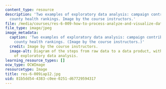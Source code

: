 ```yaml
---
content_type: resource
description: 'Two examples of exploratory data analysis: campaign contributions and
  county health rankings. Image by the course instructors.'
file: /media/courses/res-6-009-how-to-process-analyze-and-visualize-data-january-iap-2012/81b5dd544383c0ee0251d67729594317_res-6-009iap12.jpg
file_type: image/jpeg
image_metadata:
  caption: 'Two examples of exploratory data analysis: campaign contributions and
    county health rankings. (Image by the course instructors.)'
  credit: Image by the course instructors.
  image-alt: Diagram of the steps from raw data to a data product, with two examples
    of exploratory data analysis.
learning_resource_types: []
ocw_type: OCWImage
resourcetype: Image
title: res-6-009iap12.jpg
uid: 81b5dd54-4383-c0ee-0251-d67729594317
---
```

